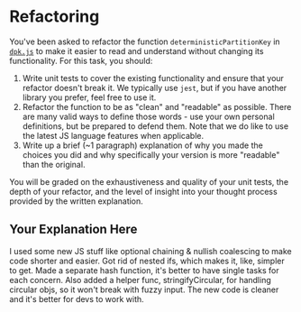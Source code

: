 # Refactoring

You've been asked to refactor the function `deterministicPartitionKey` in [`dpk.js`](dpk.js) to make it easier to read and understand without changing its functionality. For this task, you should:

1. Write unit tests to cover the existing functionality and ensure that your refactor doesn't break it. We typically use `jest`, but if you have another library you prefer, feel free to use it.
2. Refactor the function to be as "clean" and "readable" as possible. There are many valid ways to define those words - use your own personal definitions, but be prepared to defend them. Note that we do like to use the latest JS language features when applicable.
3. Write up a brief (~1 paragraph) explanation of why you made the choices you did and why specifically your version is more "readable" than the original.

You will be graded on the exhaustiveness and quality of your unit tests, the depth of your refactor, and the level of insight into your thought process provided by the written explanation.

## Your Explanation Here

I used some new JS stuff like optional chaining & nullish coalescing to make code shorter and easier. 
Got rid of nested ifs, which makes it, like, simpler to get.
Made a separate hash function, it's better to have single tasks for each concern. 
Also added a helper func, stringifyCircular, for handling circular objs, so it won't break with fuzzy input. 
The new code is cleaner and it's better for devs to work with.